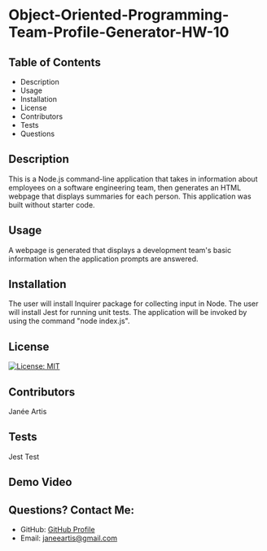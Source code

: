# Object-Oriented-Programming-Team-Profile-Generator-HW-10

## Table of Contents
* Description
* Usage
* Installation
* License
* Contributors
* Tests
* Questions
  
  
## Description
This is a Node.js command-line application that takes in information about employees on a software engineering team, then generates an HTML webpage that displays summaries for each person. This application was built without starter code. 
  
## Usage
A webpage is generated that displays a development team's basic information when the application prompts are answered.
  
## Installation
The user will install Inquirer package for collecting input in Node. The user will install Jest for running unit tests. The application will be invoked by using the command "node index.js".
  
## License
[![License: MIT](https://img.shields.io/badge/License-MIT-yellow.svg)](https://opensource.org/licenses/MIT)
  
## Contributors
Janée Artis
  
## Tests
Jest Test

## Demo Video

  
## Questions? Contact Me:
* GitHub: [GitHub Profile](https://github.com/janeeart)
* Email: janeeartis@gmail.com

